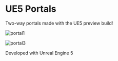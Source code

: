 # UE5 Portals

Two-way portals made with the UE5 preview build!

![portal1](https://user-images.githubusercontent.com/65978608/126066182-40ab716b-e960-47b6-89cd-c60acaa307fe.gif)

![portal3](https://user-images.githubusercontent.com/65978608/126066024-000d8d59-0de3-4205-89f3-bb799786de40.gif)


Developed with Unreal Engine 5
